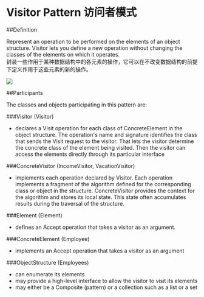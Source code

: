 # Visitor Pattern 访问者模式
##Definition

Represent an operation to be performed on the elements of an object structure. Visitor lets you define a new operation without changing the classes of the elements on which it operates.
<br>封装一些作用于某种数据结构中的各元素的操作，它可以在不改变数据结构的前提下定义作用于这些元素的新的操作。

![](https://github.com/QianMo/Unity-Design-Pattern/blob/master/UML_Picture/visitor.gif)


##Participants

The classes and objects participating in this pattern are:

###Visitor  (Visitor)
* declares a Visit operation for each class of ConcreteElement in the object structure. The operation's name and signature identifies the class that sends the Visit request to the visitor. That lets the visitor determine the concrete class of the element being visited. Then the visitor can access the elements directly through its particular interface

###ConcreteVisitor  (IncomeVisitor, VacationVisitor)
* implements each operation declared by Visitor. Each operation implements a fragment of the algorithm defined for the corresponding class or object in the structure. ConcreteVisitor provides the context for the algorithm and stores its local state. This state often accumulates results during the traversal of the structure.

###Element  (Element)
* defines an Accept operation that takes a visitor as an argument.

###ConcreteElement  (Employee)
* implements an Accept operation that takes a visitor as an argument

###ObjectStructure  (Employees)
* can enumerate its elements
* may provide a high-level interface to allow the visitor to visit its elements
* may either be a Composite (pattern) or a collection such as a list or a set


